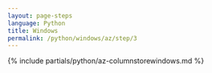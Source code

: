 ```yaml
---
layout: page-steps
language: Python
title: Windows
permalink: /python/windows/az/step/3
---
```


{% include partials/python/az-columnstorewindows.md %}
